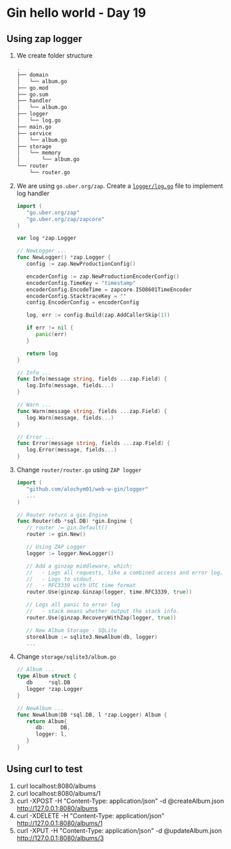 # Gin hello world - Day 19

## Using zap logger

1. We create folder structure

   ```bash
   .
   ├── domain
   │   └── album.go
   ├── go.mod
   ├── go.sum
   ├── handler
   │   └── album.go
   ├── logger
   │   └── log.go
   ├── main.go
   ├── service
   │   └── album.go
   ├── storage
   │   └── memory
   │       └── album.go
   └── router
       └── router.go
   ```

2. We are using `go.uber.org/zap`. Create a [`logger/log.go`](logger/log.go) file to implement log handler

   ```go
   import (
      "go.uber.org/zap"
      "go.uber.org/zap/zapcore"
   )

   var log *zap.Logger

   // NewLogger ...
   func NewLogger() *zap.Logger {
      config := zap.NewProductionConfig()

      encoderConfig := zap.NewProductionEncoderConfig()
      encoderConfig.TimeKey = "timestamp"
      encoderConfig.EncodeTime = zapcore.ISO8601TimeEncoder
      encoderConfig.StacktraceKey = ""
      config.EncoderConfig = encoderConfig

      log, err := config.Build(zap.AddCallerSkip(1))

      if err != nil {
         panic(err)
      }

      return log
   }

   // Info ...
   func Info(message string, fields ...zap.Field) {
      log.Info(message, fields...)
   }

   // Warn ...
   func Warn(message string, fields ...zap.Field) {
      log.Warn(message, fields...)
   }

   // Error ...
   func Error(message string, fields ...zap.Field) {
      log.Error(message, fields...)
   }
   ```

3. Change `router/router.go` using `ZAP logger`

   ```go
   import (
      "github.com/alochym01/web-w-gin/logger"
      ...
   )

   // Router return a gin.Engine
   func Router(db *sql.DB) *gin.Engine {
      // router := gin.Default()
      router := gin.New()

      // Using ZAP Logger
      logger := logger.NewLogger()

      // Add a ginzap middleware, which:
      //   - Logs all requests, like a combined access and error log.
      //   - Logs to stdout.
      //   - RFC3339 with UTC time format
      router.Use(ginzap.Ginzap(logger, time.RFC3339, true))

      // Logs all panic to error log
      //   - stack means whether output the stack info.
      router.Use(ginzap.RecoveryWithZap(logger, true))

      // New Album Storage - SQLite
      storeAlbum := sqlite3.NewAlbum(db, logger)
      ...
   ```

4. Change `storage/sqlite3/album.go`

   ```go
   // Album ...
   type Album struct {
      db     *sql.DB
      logger *zap.Logger
   }

   // NewAlbum ...
   func NewAlbum(DB *sql.DB, l *zap.Logger) Album {
      return Album{
         db:     DB,
         logger: l,
      }
   }
   ```

## Using curl to test

1. curl localhost:8080/albums
2. curl localhost:8080/albums/1
3. curl -XPOST -H "Content-Type: application/json" -d @createAlbum.json http://127.0.0.1:8080/albums
4. curl -XDELETE -H "Content-Type: application/json" http://127.0.0.1:8080/albums/1
5. curl -XPUT -H "Content-Type: application/json" -d @updateAlbum.json http://127.0.0.1:8080/albums/3
